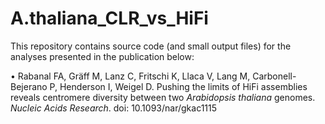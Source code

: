 # A.thaliana_CLR_vs_HiFi
 
This repository contains source code (and small output files) for the analyses presented in the publication below: 

•	Rabanal FA, Gräff M, Lanz C, Fritschi K, Llaca V, Lang M, Carbonell-Bejerano P, Henderson I, Weigel D. Pushing the limits of HiFi assemblies reveals centromere diversity between two _Arabidopsis thaliana_ genomes. _Nucleic Acids Research_. doi: 10.1093/nar/gkac1115
